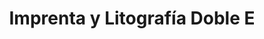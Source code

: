 ---
title: "Imprenta y Litografía Doble E"
url: /san-jose/imprenta-y-litografia-doble-e/
shop: copyshop
---